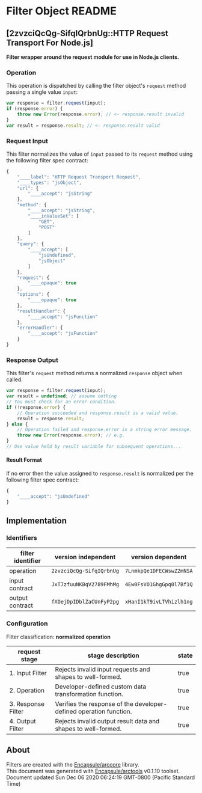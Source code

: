 # Filter Object README

## [2zvzciQcQg-SifqIQrbnUg::HTTP Request Transport For Node.js]

**Filter wrapper around the request module for use in Node.js clients.**

### Operation

This operation is dispatched by calling the filter object's `request` method passing a single value `input`:

```JavaScript
var response = filter.request(input);
if (response.error) {
    throw new Error(response.error); // <- response.result invalid
}
var result = response.result; // <- response.result valid
```

### Request Input

This filter normalizes the value of `input` passed to its `request` method using the following filter spec contract:

```JavaScript
{
    "____label": "HTTP Request Transport Request",
    "____types": "jsObject",
    "url": {
        "____accept": "jsString"
    },
    "method": {
        "____accept": "jsString",
        "____inValueSet": [
            "GET",
            "POST"
        ]
    },
    "query": {
        "____accept": [
            "jsUndefined",
            "jsObject"
        ]
    },
    "request": {
        "____opaque": true
    },
    "options": {
        "____opaque": true
    },
    "resultHandler": {
        "____accept": "jsFunction"
    },
    "errorHandler": {
        "____accept": "jsFunction"
    }
}
```


### Response Output

This filter's `request` method returns a normalized `response` object when called.

```JavaScript
var response = filter.request(input);
var result = undefined; // assume nothing
// You must check for an error condition.
if (!response.error) {
    // Operation succeeded and response.result is a valid value.
    result = response.result;
} else {
    // Operation failed and response.error is a string error message.
    throw new Error(response.error); // e.g.
}
// Use value held by result variable for subsequent operations...
```
#### Result Format


If no error then the value assigned to `response.result` is normalized per the following filter spec contract:

```JavaScript
{
    "____accept": "jsUndefined"
}
```


## Implementation

### Identifiers

| filter identifier | version independent | version dependent |
|--------|---------------------|-------------------|
| operation | `2zvzciQcQg-SifqIQrbnUg` | `7LnmkpQe1DFECWswZ2mNSA` |
| input contract | `JxT7zfuuNKBqV2789FMhMg` | `4Ew0FsVO1GhgGpq0l7Bf1Q` |
| output contract | `fXOejDpIDblZaCUnFyP2pg` | `xHanI1kT9ivLTVhizlh1ng` |

### Configuration
Filter classification:  **normalized operation**

| request stage | stage description | state |
|-------|---------|---------------|
| 1. Input Filter | Rejects invalid input requests and shapes to well-formed. | true |
| 2. Operation | Developer-defined custom data transformation function. | true |
| 3. Response Filter | Verifies the response of the developer-defined operation function. | true |
| 4. Output Filter | Rejects invalid output result data and shapes to well-formed. | true |

## About
Filters are created with the [Encapsule/arccore](https://github.com/Encapsule/arccore/) library.<br>
This document was generated with [Encapsule/arctools](https://github.com/Encapsule/arctools/) v0.1.10 toolset.<br>
Document updated Sun Dec 06 2020 06:24:19 GMT-0800 (Pacific Standard Time)

